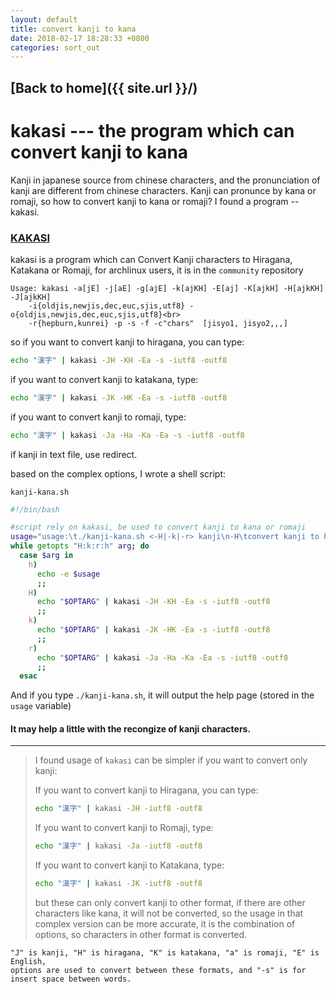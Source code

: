 ```yaml
---
layout: default
title: convert kanji to kana
date: 2018-02-17 18:28:33 +0800
categories: sort_out
---
```

## [Back to home]({{ site.url }}/)

# kakasi --- the program which can convert kanji to kana

Kanji in japanese source from chinese characters, and the pronunciation of kanji are different from chinese characters. Kanji can pronunce by kana or romaji, so how to convert kanji to kana or romaji? I found a program -- kakasi.

### [KAKASI](http://kakasi.namazu.org/)
kakasi is a program which can Convert Kanji characters to Hiragana, Katakana or Romaji, for archlinux users, it is in the `community` repository

	Usage: kakasi -a[jE] -j[aE] -g[ajE] -k[ajKH] -E[aj] -K[ajkH] -H[ajkKH] -J[ajkKH]
		-i{oldjis,newjis,dec,euc,sjis,utf8} -o{oldjis,newjis,dec,euc,sjis,utf8}<br>
		-r{hepburn,kunrei} -p -s -f -c"chars"  [jisyo1, jisyo2,,,]

so if you want to convert kanji to hiragana, you can type:
```sh
echo "漢字" | kakasi -JH -KH -Ea -s -iutf8 -outf8
```
if you want to convert kanji to katakana, type:
```sh
echo "漢字" | kakasi -JK -HK -Ea -s -iutf8 -outf8
```
if you want to convert kanji to romaji, type:
```sh
echo "漢字" | kakasi -Ja -Ha -Ka -Ea -s -iutf8 -outf8
```
if kanji in text file, use redirect.

based on the complex options, I wrote a shell script:

`kanji-kana.sh`
```sh
#!/bin/bash

#script rely on kakasi, be used to convert kanji to kana or romaji
usage="usage:\t./kanji-kana.sh <-H|-k|-r> kanji\n-H\tconvert kanji to hiragana\n-k\tconvert kanji to katakana\n-r\tconvert kanji to romaji\n-h\tprint this manual"
while getopts "H:k:r:h" arg; do
  case $arg in
    h)  
      echo -e $usage
      ;;  
    H)  
      echo "$OPTARG" | kakasi -JH -KH -Ea -s -iutf8 -outf8
      ;;  
    k)  
      echo "$OPTARG" | kakasi -JK -HK -Ea -s -iutf8 -outf8
      ;;  
    r)  
      echo "$OPTARG" | kakasi -Ja -Ha -Ka -Ea -s -iutf8 -outf8
      ;;  
  esac
```
And if you type `./kanji-kana.sh`, it will output the help page (stored in the `usage` variable)

#### It may help a little with the recongize of kanji characters.

---
> I found usage of `kakasi` can be simpler if you want to convert only kanji:
>
> If you want to convert kanji to Hiragana, you can type:
> ```sh
> echo "漢字" | kakasi -JH -iutf8 -outf8
> ```
> If you want to convert kanji to Romaji, type:
> ```sh
> echo "漢字" | kakasi -Ja -iutf8 -outf8
> ```
> If you want to convert kanji to Katakana, type:
> ```sh
> echo "漢字" | kakasi -JK -iutf8 -outf8
> ```
> but these can only convert kanji to other format, if there are other characters like kana, it will not be converted, so the usage in that complex version can be more accurate, it is the combination of options, so characters in other format is converted.

	"J" is kanji, "H" is hiragana, "K" is katakana, "a" is romaji, "E" is English,
	options are used to convert between these formats, and "-s" is for insert space between words.
